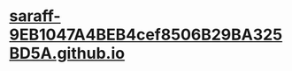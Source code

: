 # [saraff-9EB1047A4BEB4cef8506B29BA325BD5A.github.io](http://saraff-9EB1047A4BEB4cef8506B29BA325BD5A.github.io)
